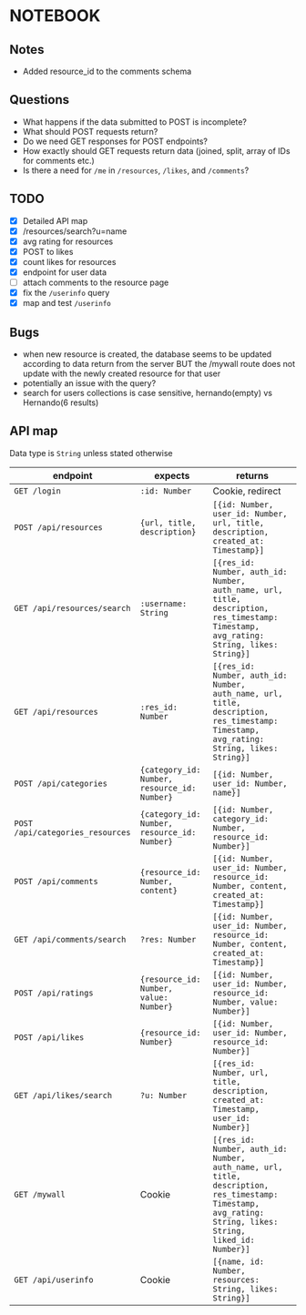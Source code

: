 # NOTEBOOK

## Notes

- Added resource_id to the comments schema

## Questions

- What happens if the data submitted to POST is incomplete?
- What should POST requests return?
- Do we need GET responses for POST endpoints?
- How exactly should GET requests return data (joined, split, array of IDs for comments etc.)
- Is there a need for `/me` in `/resources`, `/likes`, and `/comments`?

## TODO

- [x] Detailed API map
- [x] /resources/search?u=name
- [x] avg rating for resources
- [x] POST to likes
- [x] count likes for resources
- [x] endpoint for user data
- [ ] attach comments to the resource page
- [x] fix the `/userinfo` query
- [x] map and test `/userinfo`

## Bugs

- when new resource is created, the database seems to be updated according to data return from the server BUT the /mywall route does not update with the newly created resource for that user
- potentially an issue with the query?
- search for users collections is case sensitive, hernando(empty) vs Hernando(6 results)

## API map

Data type is `String` unless stated otherwise

| endpoint                         | expects                                      | returns                                                                                                                                                  |
| -------------------------------- | -------------------------------------------- | -------------------------------------------------------------------------------------------------------------------------------------------------------- |
| `GET /login`                     | `:id: Number`                                | Cookie, redirect                                                                                                                                         |
| `POST /api/resources`            | `{url, title, description}`                  | `[{id: Number, user_id: Number, url, title, description, created_at: Timestamp}]`                                                                        |
| `GET /api/resources/search`      | `:username: String`                          | `[{res_id: Number, auth_id: Number, auth_name, url, title, description, res_timestamp: Timestamp, avg_rating: String, likes: String}]`                   |
| `GET /api/resources`             | `:res_id: Number`                            | `[{res_id: Number, auth_id: Number, auth_name, url, title, description, res_timestamp: Timestamp, avg_rating: String, likes: String}]`                   |
| `POST /api/categories`           | `{category_id: Number, resource_id: Number}` | `[{id: Number, user_id: Number, name}]`                                                                                                                  |
| `POST /api/categories_resources` | `{category_id: Number, resource_id: Number}` | `[{id: Number, category_id: Number, resource_id: Number}]`                                                                                               |
| `POST /api/comments`             | `{resource_id: Number, content}`             | `[{id: Number, user_id: Number, resource_id: Number, content, created_at: Timestamp}]`                                                                   |
| `GET /api/comments/search`       | `?res: Number`                               | `[{id: Number, user_id: Number, resource_id: Number, content, created_at: Timestamp}]`                                                                   |
| `POST /api/ratings`              | `{resource_id: Number, value: Number}`       | `[{id: Number, user_id: Number, resource_id: Number, value: Number}]`                                                                                    |
| `POST /api/likes`                | `{resource_id: Number}`                      | `[{id: Number, user_id: Number, resource_id: Number}]`                                                                                                   |
| `GET /api/likes/search`          | `?u: Number`                                 | `[{res_id: Number, url, title, description, created_at: Timestamp, user_id: Number}]`                                                                    |
| `GET /mywall`                    | Cookie                                       | `[{res_id: Number, auth_id: Number, auth_name, url, title, description, res_timestamp: Timestamp, avg_rating: String, likes: String, liked_id: Number}]` |
| `GET /api/userinfo`              | Cookie                                       | `[{name, id: Number, resources: String, likes: String}]`                                                                                                 |
